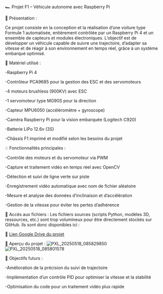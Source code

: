 🏎️ Projet F1 – Véhicule autonome avec Raspberry Pi

📌 Présentation :

Ce projet consiste en la conception et la réalisation d’une voiture type Formule 1 automatisée, entièrement contrôlée par un Raspberry Pi 4 et un ensemble de capteurs et modules électroniques.
L’objectif est de développer un véhicule capable de suivre une trajectoire, d’adapter sa vitesse et de réagir à son environnement en temps réel, grâce à un système embarqué optimisé.

🔧 Matériel utilisé :

-Raspberry Pi 4

-Contrôleur PCA9685 pour la gestion des ESC et des servomoteurs

-4 moteurs brushless (900KV) avec ESC

-1 servomoteur type MG90S pour la direction

-Capteur MPU6050 (accéléromètre + gyroscope)

-Caméra Raspberry Pi pour la vision embarquée (Logitech C920)

-Batterie LiPo 12.6v (3S)

-Châssis F1 imprimé et modifié selon les besoins du projet

💡 Fonctionnalités principales :

-Contrôle des moteurs et du servomoteur via PWM

-Capture et traitement vidéo en temps réel avec OpenCV

-Détection et suivi de ligne verte sur piste

-Enregistrement vidéo automatique avec nom de fichier aléatoire

-Mesure et analyse des données d’inclinaison et d’accélération

-Gestion de la vitesse pour éviter les pertes d’adhérence

📂 Accès aux fichiers :
Les fichiers sources (scripts Python, modèles 3D, ressources, etc.) sont trop volumineux pour être directement stockés sur GitHub.
Ils sont donc disponibles ici :

🔗 [Lien Google Drive du projet](https://drive.google.com/drive/folders/1nREtiOmOfcD-Jraa-cMsiBzIbDaQVjIX)



📸 Aperçu du projet : 
![PXL_20250518_085829850](https://github.com/user-attachments/assets/e0245448-27b5-4635-8292-e2bbc4c0118c)
![PXL_20250518_085801578](https://github.com/user-attachments/assets/4ba6caaa-c8bd-4048-8d09-aca85b206233)

🚀 Objectifs futurs :

-Amélioration de la précision du suivi de trajectoire

-Implémentation d’un contrôle PID pour optimiser la vitesse et la stabilité

-Optimisation du code pour un traitement vidéo plus rapide
